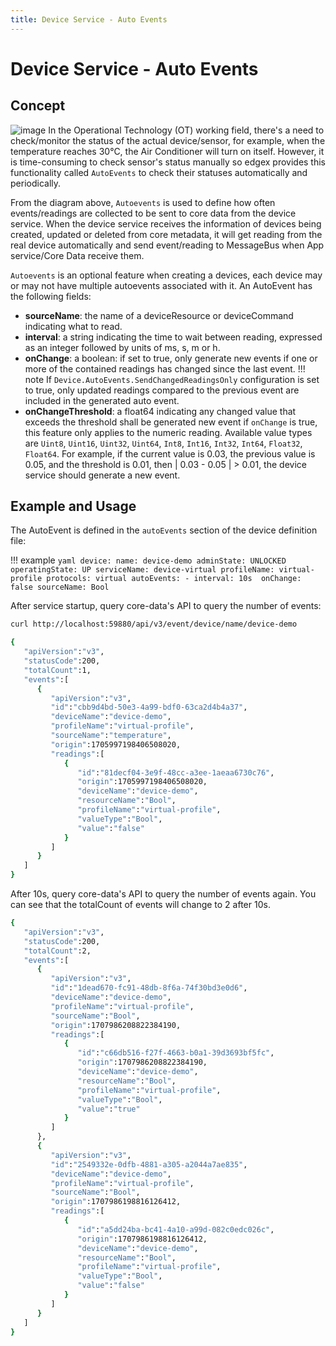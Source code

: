 ```yaml
---
title: Device Service - Auto Events
---
```


# Device Service - Auto Events
## Concept
![image](Auto_Events.png)
In the Operational Technology (OT) working field, there's a need to check/monitor the status of the actual device/sensor, for example, when the temperature reaches 30°C, the Air Conditioner will turn on itself. However, it is time-consuming to check sensor's status manually so edgex provides this functionality called <code>AutoEvents</code> to check their statuses automatically and periodically.

From the diagram above, <code>Autoevents</code> is used to define how often events/readings are collected to be sent to core data from the device service. When the device service receives the information of devices being created, updated or deleted from core metadata, it will get reading from the real device automatically and send event/reading to MessageBus when App service/Core Data receive them.

<code>Autoevents</code> is an optional feature when creating a devices, each device may or may not have multiple autoevents associated with it. An AutoEvent has the following fields:

- **sourceName**: the name of a deviceResource or deviceCommand indicating what to read.
- **interval**: a string indicating the time to wait between reading, expressed as an integer followed by units of ms, s, m or h.
- **onChange**: a boolean: if set to true, only generate new events if one or more of the contained readings has changed since the last event.
!!! note
    If `Device.AutoEvents.SendChangedReadingsOnly` configuration is set to true, only updated readings compared to the previous event are included in the generated auto event.
- **onChangeThreshold**: a float64 indicating any changed value that exceeds the threshold shall be generated new event if `onChange` is true, this feature only applies to the numeric reading. Available value types are `Uint8`, `Uint16`, `Uint32`, `Uint64`, `Int8`, `Int16`, `Int32`, `Int64`, `Float32`, `Float64`. For example, if the current value is 0.03, the previous value is 0.05, and the threshold is 0.01, then | 0.03 - 0.05 | > 0.01, the device service should generate a new event.

## Example and Usage

The AutoEvent is defined in the `autoEvents` section of the device definition file:

!!! example
    ```yaml
    device:
      name: device-demo
      adminState: UNLOCKED
      operatingState: UP
      serviceName: device-virtual
      profileName: virtual-profile
      protocols: virtual
      autoEvents:
      - interval: 10s 
        onChange: false
        sourceName: Bool
    ```

After service startup, query core-data's API to query the number of events:

``` bash
curl http://localhost:59880/api/v3/event/device/name/device-demo
```

``` bash
{
   "apiVersion":"v3",
   "statusCode":200,
   "totalCount":1,
   "events":[
      {
         "apiVersion":"v3",
         "id":"cbb9d4bd-50e3-4a99-bdf0-63ca2d4b4a37",
         "deviceName":"device-demo",
         "profileName":"virtual-profile",
         "sourceName":"temperature",
         "origin":1705997198406508020,
         "readings":[
            {
               "id":"81decf04-3e9f-48cc-a3ee-1aeaa6730c76",
               "origin":1705997198406508020,
               "deviceName":"device-demo",
               "resourceName":"Bool",
               "profileName":"virtual-profile",
               "valueType":"Bool",
               "value":"false"
            }
         ]
      }
   ]
}
```

After 10s, query core-data's API to query the number of events again. You can see that the totalCount of events will change to 2 after 10s.

``` bash
{
   "apiVersion":"v3",
   "statusCode":200,
   "totalCount":2,
   "events":[
      {
         "apiVersion":"v3",
         "id":"1dead670-fc91-48db-8f6a-74f30bd3e0d6",
         "deviceName":"device-demo",
         "profileName":"virtual-profile",
         "sourceName":"Bool",
         "origin":1707986208822384190,
         "readings":[
            {
               "id":"c66db516-f27f-4663-b0a1-39d3693bf5fc",
               "origin":1707986208822384190,
               "deviceName":"device-demo",
               "resourceName":"Bool",
               "profileName":"virtual-profile",
               "valueType":"Bool",
               "value":"true"
            }
         ]
      },
      {
         "apiVersion":"v3",
         "id":"2549332e-0dfb-4881-a305-a2044a7ae835",
         "deviceName":"device-demo",
         "profileName":"virtual-profile",
         "sourceName":"Bool",
         "origin":1707986198816126412,
         "readings":[
            {
               "id":"a5dd24ba-bc41-4a10-a99d-082c0edc026c",
               "origin":1707986198816126412,
               "deviceName":"device-demo",
               "resourceName":"Bool",
               "profileName":"virtual-profile",
               "valueType":"Bool",
               "value":"false"
            }
         ]
      }
   ]
}
```
